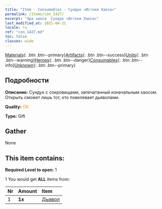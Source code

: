 ```yaml
---
title: "Item - Consumables - Сундук «Истоки Хаоса»"
permalink: /Items/con_1427/
excerpt: "Эра хаоса  Сундук «Истоки Хаоса»"
last_modified_at: 2021-04-21
locale: ru
ref: "con_1427.md"
toc: false
classes: wide
---
```

 [Materials](/ru/Items/){: .btn .btn--primary}[Artifacts](/ru/Items/Artifacts/){: .btn .btn--success}[Units](/ru/Items/Units/){: .btn .btn--warning}[Heroes](/ru/Items/Heroes/){: .btn .btn--danger}[Consumables](/ru/Items/Consumables/){: .btn .btn--info}[Unknown](/ru/Items/Unknown/){: .btn .btn--primary}

## Подробности
 **Описание:** Сундук с сокровищами, запечатанный изначальным хаосом. Открыть сможет лишь тот, кто повелевает дьяволами.

 **Quality:** <span style="color: #FF8C00">OK</span>

 **Type:** Gift

## Gather

  None

## This item contains:

 **Required Level to open:** 1

 1 You would get **ALL** items  from:

  | Nr | Amount |     Item    |
  |:---|:-------|:------------|
  | 1 |  **1x** | [Дьявол](/ru/Items/unt_232/) |  | 
